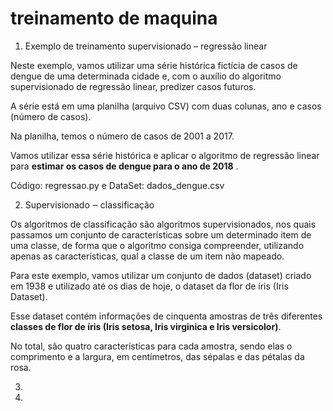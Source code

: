 # treinamento de maquina

1. Exemplo de treinamento supervisionado – regressão linear
   
Neste exemplo, vamos utilizar uma série histórica fictícia de casos de dengue de uma determinada cidade e, com o auxílio do algoritmo supervisionado de regressão linear, predizer casos futuros.

A série está em uma planilha (arquivo CSV) com duas colunas, ano e casos (número de casos). 

Na planilha, temos o número de casos de 2001 a 2017. 

Vamos utilizar essa série histórica e aplicar o algoritmo de regressão linear para **estimar os casos de dengue para o ano de 2018** .

Código: regressao.py e DataSet: dados_dengue.csv

2. Supervisionado ‒ classificação

Os algoritmos de classificação são algoritmos supervisionados, nos quais passamos um conjunto de características sobre um determinado item de uma classe, de forma que o algoritmo consiga compreender, utilizando apenas as características, qual a classe de um item não mapeado.

Para este exemplo, vamos utilizar um conjunto de dados (dataset) criado em 1938 e utilizado até os dias de hoje, o dataset da flor de íris (Iris Dataset).

Esse dataset contém informações de cinquenta amostras de três diferentes **classes de flor de íris (Iris setosa, Iris virginica e Iris versicolor)**. 

No total, são quatro características para cada amostra, sendo elas o comprimento e a largura, em centímetros, das sépalas e das pétalas da rosa.

3. 
4. 
